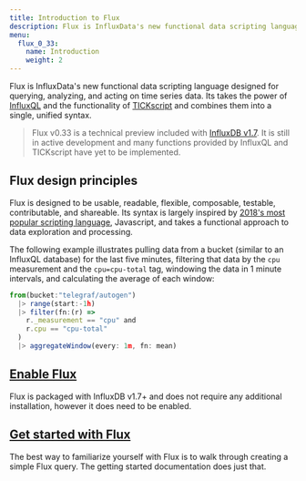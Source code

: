 ```yaml
---
title: Introduction to Flux
description: Flux is InfluxData's new functional data scripting language designed for querying, analyzing, and acting on time series data.
menu:
  flux_0_33:
    name: Introduction
    weight: 2
---
```


Flux is InfluxData's new functional data scripting language designed for querying, analyzing, and acting on time series data.
Its takes the power of [InfluxQL](/influxdb/latest/query_language/spec/) and the functionality of [TICKscript](https://docs.influxdata.com/kapacitor/v1.5/tick/introduction/) and combines them into a single, unified syntax.

> Flux v0.33 is a technical preview included with [InfluxDB v1.7](/influxdb/v1.7).
> It is still in active development and many functions provided by InfluxQL and TICKscript
> have yet to be implemented.

## Flux design principles
Flux is designed to be usable, readable, flexible, composable, testable, contributable, and shareable.
Its syntax is largely inspired by [2018's most popular scripting language](https://insights.stackoverflow.com/survey/2018#technology),
Javascript, and takes a functional approach to data exploration and processing.

The following example illustrates pulling data from a bucket (similar to an InfluxQL database) for the last five minutes,
filtering that data by the `cpu` measurement and the `cpu=cpu-total` tag, windowing the data in 1 minute intervals,
and calculating the average of each window:

```js
from(bucket:"telegraf/autogen")
  |> range(start:-1h)
  |> filter(fn:(r) =>
    r._measurement == "cpu" and
    r.cpu == "cpu-total"
  )
  |> aggregateWindow(every: 1m, fn: mean)
```

## [Enable Flux](/flux/v0.33/introduction/installation)
Flux is packaged with InfluxDB v1.7+ and does not require any additional installation,
however it does need to be enabled.

## [Get started with Flux](/flux/v0.33/introduction/getting-started)
The best way to familiarize yourself with Flux is to walk through creating a simple Flux query.
The getting started documentation does just that.
